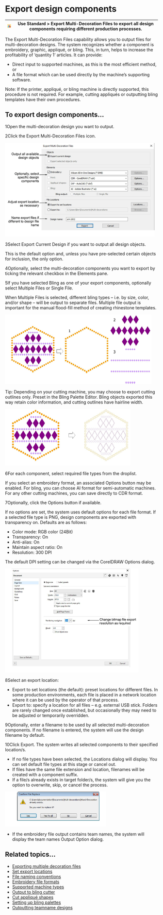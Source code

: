 # Export design components

| ![ExportMultiDecorationFiles.png](assets/ExportMultiDecorationFiles.png) | Use Standard > Export Multi-Decoration Files to export all design components requiring different production processes. |
| ------------------------------------------------------------------------ | ---------------------------------------------------------------------------------------------------------------------- |

The Export Multi-Decoration Files capability allows you to output files for multi-decoration designs. The system recognizes whether a component is embroidery, graphic, appliqué, or bling. This, in turn, helps to increase the profitability of ‘quantity 1’ articles. It can provide:

- Direct input to supported machines, as this is the most efficient method, or
- A file format which can be used directly by the machine’s supporting software.

Note: If the printer, appliqué, or bling machine is directly supported, this procedure is not required. For example, cutting appliqués or outputting bling templates have their own procedures.

## To export design components...

1Open the multi-decoration design you want to output.

2Click the Export Multi-Decoration Files icon.

![ExportMultiDecorationFiles00006.png](assets/ExportMultiDecorationFiles00006.png)

3Select Export Current Design if you want to output all design objects.

This is the default option and, unless you have pre-selected certain objects for inclusion, the only option.

4Optionally, select the multi-decoration components you want to export by ticking the relevant checkbox in the Elements pane.

5If you have selected Bling as one of your export components, optionally select Multiple Files or Single File.

When Multiple Files is selected, different bling types – i.e. by size, color, and/or shape – will be output to separate files. Multiple file output is important for the manual flood-fill method of creating rhinestone templates.

![export00009.png](assets/export00009.png)

Tip: Depending on your cutting machine, you may choose to export cutting outlines only. Preset in the Bling Palette Editor. Bling objects exported this way retain color information, and cutting outlines have hairline width.

![export00012.png](assets/export00012.png)

6For each component, select required file types from the droplist.

If you select an embroidery format, an associated Options button may be enabled. For bling, you can choose AI format for semi-automatic machines. For any other cutting machines, you can save directly to CDR format.

7Optionally, click the Options button if available.

If no options are set, the system uses default options for each file format. If a selected file type is PNG, design components are exported with transparency on. Defaults are as follows:

- Color mode: RGB color (24Bit)
- Transparency: On
- Anti-alias: On
- Maintain aspect ratio: On
- Resolution: 300 DPI

The default DPI setting can be changed via the CorelDRAW Options dialog.

![OptionsDocument.png](assets/OptionsDocument.png)

8Select an export location:

- Export to set locations (the default): preset locations for different files. In some production environments, each file is placed in a network location where it can be used by the operator of that process.
- Export to: specify a location for all files – e.g. external USB stick. Folders are rarely changed once established, but occasionally they may need to be adjusted or temporarily overridden.

9Optionally, enter a filename to be used by all selected multi-decoration components. If no filename is entered, the system will use the design filename by default.

10Click Export. The system writes all selected components to their specified location/s.

- If no file types have been selected, the Locations dialog will display. You can set default file types at this stage or cancel out.
- If files have the same file extension and location, filenames will be created with a component suffix.
- If a file/s already exists in target folder/s, the system will give you the option to overwrite, skip, or cancel the process.

![ConfirmFileReplace.png](assets/ConfirmFileReplace.png)

- If the embroidery file output contains team names, the system will display the team names Output Option dialog.

## Related topics...

- [Exporting multiple decoration files](Exporting_multiple_decoration_files)
- [Set export locations](Set_export_locations)
- [File naming conventions](File_naming_conventions)
- [Embroidery file formats](../../Management/formats/Embroidery_file_formats)
- [Supported machine types](../../Management/formats/Supported_machine_types)
- [Output to bling cutter](Output_to_bling_cutter)
- [Cut appliqué shapes](Cut_appliqué_shapes)
- [Setting up bling palettes](../bling/Setting_up_bling_palettes)
- [Outputting teamname designs](../../Lettering/lettering_names/Outputting_teamname_designs)
